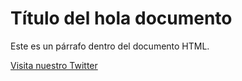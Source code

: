 <!DOCTYPE html>
<html lang="en">
<head>
    <meta charset="UTF-8">
    <meta name="viewport" content="width=device-width, initial-scale=1.0">
</head>
<body>
    <h1>Título del hola documento</h1>
    <p>Este es un párrafo dentro del documento HTML.</p>
<td><a href=https://twitter.com/PixelmonenKanto</a></td>Visita nuestro Twitter

    
</body>
</html>
